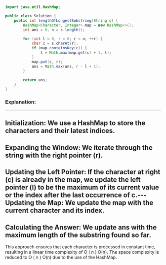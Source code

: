 ```java 
import java.util.HashMap;

public class Solution {
    public int lengthOfLongestSubstring(String s) {
        HashMap<Character, Integer> map = new HashMap<>();
        int ans = 0, n = s.length();
        
        for (int l = 0, r = 0; r < n; ++r) {
            char c = s.charAt(r);
            if (map.containsKey(c)) {
                l = Math.max(map.get(c) + 1, l);
            }
            map.put(c, r);
            ans = Math.max(ans, r - l + 1);
        }
        
        return ans;
    }
}
```
### Explanation:
---
Initialization: We use a HashMap to store the characters and their latest indices.
---
Expanding the Window: We iterate through the string with the right pointer (r).
---
Updating the Left Pointer: If the character at right (c) is already in the map, we update the left pointer (l) to be the maximum of its current value or the index after the last occurrence of c.---
Updating the Map: We update the map with the current character and its index.
---
Calculating the Answer: We update ans with the maximum length of the substring found so far.
---
This approach ensures that each character is processed in constant time, resulting in a linear time complexity of 
O
(
n
)
O(n). The space complexity is reduced to 
O
(
n
)
O(n) due to the use of the HashMap.
